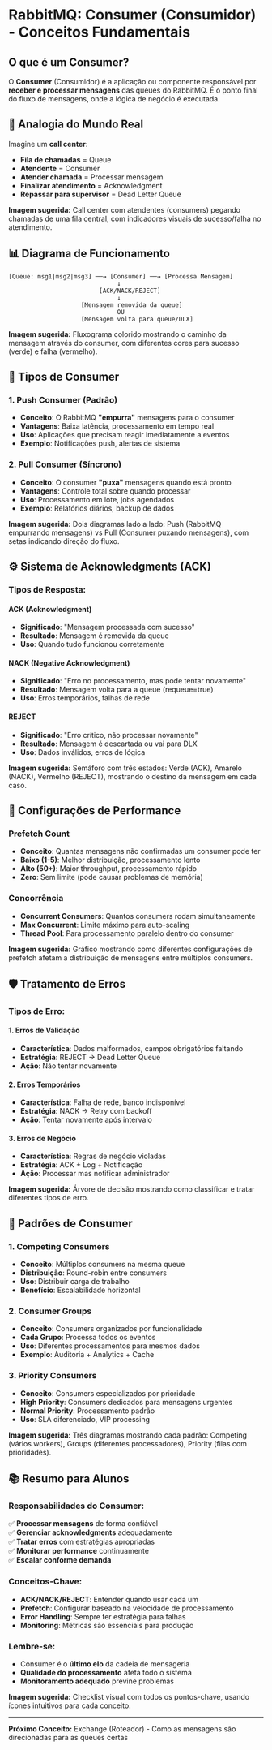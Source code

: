 # RabbitMQ: Consumer (Consumidor) - Conceitos Fundamentais

## O que é um Consumer?

O **Consumer** (Consumidor) é a aplicação ou componente responsável por **receber e processar mensagens** das queues do RabbitMQ. É o ponto final do fluxo de mensagens, onde a lógica de negócio é executada.

## 🎯 **Analogia do Mundo Real**

Imagine um **call center**:
- **Fila de chamadas** = Queue
- **Atendente** = Consumer
- **Atender chamada** = Processar mensagem
- **Finalizar atendimento** = Acknowledgment
- **Repassar para supervisor** = Dead Letter Queue

**Imagem sugerida:** Call center com atendentes (consumers) pegando chamadas de uma fila central, com indicadores visuais de sucesso/falha no atendimento.

## 📊 **Diagrama de Funcionamento**

```
[Queue: msg1|msg2|msg3] ──→ [Consumer] ──→ [Processa Mensagem] 
                              ↓
                         [ACK/NACK/REJECT]
                              ↓
                    [Mensagem removida da queue]
                              OU
                    [Mensagem volta para queue/DLX]
```

**Imagem sugerida:** Fluxograma colorido mostrando o caminho da mensagem através do consumer, com diferentes cores para sucesso (verde) e falha (vermelho).

## 🔧 **Tipos de Consumer**

### 1. **Push Consumer (Padrão)**
- **Conceito**: O RabbitMQ **"empurra"** mensagens para o consumer
- **Vantagens**: Baixa latência, processamento em tempo real
- **Uso**: Aplicações que precisam reagir imediatamente a eventos
- **Exemplo**: Notificações push, alertas de sistema

### 2. **Pull Consumer (Síncrono)**
- **Conceito**: O consumer **"puxa"** mensagens quando está pronto
- **Vantagens**: Controle total sobre quando processar
- **Uso**: Processamento em lote, jobs agendados
- **Exemplo**: Relatórios diários, backup de dados

**Imagem sugerida:** Dois diagramas lado a lado: Push (RabbitMQ empurrando mensagens) vs Pull (Consumer puxando mensagens), com setas indicando direção do fluxo.

## ⚙️ **Sistema de Acknowledgments (ACK)**

### Tipos de Resposta:

#### **ACK (Acknowledgment)**
- **Significado**: "Mensagem processada com sucesso"
- **Resultado**: Mensagem é removida da queue
- **Uso**: Quando tudo funcionou corretamente

#### **NACK (Negative Acknowledgment)**
- **Significado**: "Erro no processamento, mas pode tentar novamente"
- **Resultado**: Mensagem volta para a queue (requeue=true)
- **Uso**: Erros temporários, falhas de rede

#### **REJECT**
- **Significado**: "Erro crítico, não processar novamente"
- **Resultado**: Mensagem é descartada ou vai para DLX
- **Uso**: Dados inválidos, erros de lógica

**Imagem sugerida:** Semáforo com três estados: Verde (ACK), Amarelo (NACK), Vermelho (REJECT), mostrando o destino da mensagem em cada caso.

## 🚀 **Configurações de Performance**

### **Prefetch Count**
- **Conceito**: Quantas mensagens não confirmadas um consumer pode ter
- **Baixo (1-5)**: Melhor distribuição, processamento lento
- **Alto (50+)**: Maior throughput, processamento rápido
- **Zero**: Sem limite (pode causar problemas de memória)

### **Concorrência**
- **Concurrent Consumers**: Quantos consumers rodam simultaneamente
- **Max Concurrent**: Limite máximo para auto-scaling
- **Thread Pool**: Para processamento paralelo dentro do consumer

**Imagem sugerida:** Gráfico mostrando como diferentes configurações de prefetch afetam a distribuição de mensagens entre múltiplos consumers.

## 🛡️ **Tratamento de Erros**

### **Tipos de Erro:**

#### **1. Erros de Validação**
- **Característica**: Dados malformados, campos obrigatórios faltando
- **Estratégia**: REJECT → Dead Letter Queue
- **Ação**: Não tentar novamente

#### **2. Erros Temporários**
- **Característica**: Falha de rede, banco indisponível
- **Estratégia**: NACK → Retry com backoff
- **Ação**: Tentar novamente após intervalo

#### **3. Erros de Negócio**
- **Característica**: Regras de negócio violadas
- **Estratégia**: ACK + Log + Notificação
- **Ação**: Processar mas notificar administrador

**Imagem sugerida:** Árvore de decisão mostrando como classificar e tratar diferentes tipos de erro.

## 🎯 **Padrões de Consumer**

### **1. Competing Consumers**
- **Conceito**: Múltiplos consumers na mesma queue
- **Distribuição**: Round-robin entre consumers
- **Uso**: Distribuir carga de trabalho
- **Benefício**: Escalabilidade horizontal

### **2. Consumer Groups**
- **Conceito**: Consumers organizados por funcionalidade
- **Cada Grupo**: Processa todos os eventos
- **Uso**: Diferentes processamentos para mesmos dados
- **Exemplo**: Auditoria + Analytics + Cache

### **3. Priority Consumers**
- **Conceito**: Consumers especializados por prioridade
- **High Priority**: Consumers dedicados para mensagens urgentes
- **Normal Priority**: Processamento padrão
- **Uso**: SLA diferenciado, VIP processing

**Imagem sugerida:** Três diagramas mostrando cada padrão: Competing (vários workers), Groups (diferentes processadores), Priority (filas com prioridades).

## 📚 **Resumo para Alunos**

### **Responsabilidades do Consumer:**

✅ **Processar mensagens** de forma confiável  
✅ **Gerenciar acknowledgments** adequadamente  
✅ **Tratar erros** com estratégias apropriadas  
✅ **Monitorar performance** continuamente  
✅ **Escalar conforme demanda**  

### **Conceitos-Chave:**
- **ACK/NACK/REJECT**: Entender quando usar cada um
- **Prefetch**: Configurar baseado na velocidade de processamento
- **Error Handling**: Sempre ter estratégia para falhas
- **Monitoring**: Métricas são essenciais para produção

### **Lembre-se:**
- Consumer é o **último elo** da cadeia de mensageria
- **Qualidade do processamento** afeta todo o sistema
- **Monitoramento adequado** previne problemas

**Imagem sugerida:** Checklist visual com todos os pontos-chave, usando ícones intuitivos para cada conceito.

---

**Próximo Conceito:** Exchange (Roteador) - Como as mensagens são direcionadas para as queues certas
